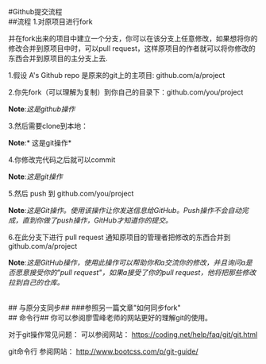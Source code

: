 #Github提交流程
<br>
##流程
1.对原项目进行fork

并在fork出来的项目中建立一个分支，你可以在该分支上任意修改，如果想将你的修改合并到原项目中时，可以pull request，这样原项目的作者就可以将你修改的东西合并到原项目的主分支上去.
   
 1.假设 A's Github repo 是原来的git上的主项目: github.com/a/project
 
 2.你先fork（可以理解为复制）到你自己的目录下：github.com/you/project

**Note**:*这是github操作*

 3.然后需要clone到本地：

**Note**:* 这是git操作*
 
 4.你修改完代码之后就可以commit 
 
 **Note**:*这是git操作*

 5.然后 push 到 github.com/you/project
 
 **Note**:*这是Git操作。使用该操作让你发送信息给GitHub。Push操作不会自动完成，直到你做了push操作，GitHub才知道你的提交。*

 6.在此分支下进行 pull request 通知原项目的管理者把修改的东西合并到github.com/a/project

 **Note**:*这是GitHub操作，使用此操作可以帮助你和a交流你的修改，并且询问a是否愿意接受你的"pull request"，如果a接受了你的pull request，他将把那些修改拉到自己的仓库。*
 
<br>
## 与原分支同步##
###参照另一篇文章"如何同步fork"
<br>
## 命令行##
你可以参阅廖雪峰老师的网站更好的理解git的使用。

对于git操作常见问题：
可以参阅网站：
<https://coding.net/help/faq/git/git.html>

git命令行 
参阅网站：
<http://www.bootcss.com/p/git-guide/>
